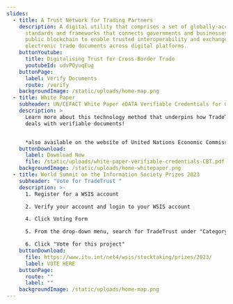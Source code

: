 ```yaml
---
slides:
  - title: A Trust Network for Trading Partners
    description: A digital utility that comprises a set of globally-accepted
      standards and frameworks that connects governments and businesses to a
      public blockchain to enable trusted interoperability and exchanges of
      electronic trade documents across digital platforms.
    buttonYoutube:
      title: Digitalising Trust for Cross-Border Trade
      youtubeId: udvPQyuqEug
    buttonPage:
      label: Verify Documents
      route: /verify
    backgroundImage: /static/uploads/home-map.png
  - title: White Paper
    subheader: UN/CEFACT White Paper eDATA Verifiable Credentials for Cross Border Trade
    description: >
      Learn more about this technology method that underpins how TradeTrust
      deals with verifiable documents!


      *also available on the website of United Nations Economic Commission for Europe (UNECE)
    buttonDownload:
      label: Download Now
      file: /static/uploads/white-paper-verifiable-credentials-CBT.pdf
    backgroundImage: /static/uploads/home-whitepaper.png
  - title: World Summit on the Information Society Prizes 2023
    subheader: "Vote for TradeTrust "
    description: >-
      1. Register for a WSIS account

      2. Verify your account and login to your WSIS account

      4. Click Voting Form

      5. From the drop-down menu, search for TradeTrust under "Category 8: AL C7 ICT applications: benefits in all aspects of life: E-Business" 

      6. Click "Vote for this project" 
    buttonDownload:
      file: https://www.itu.int/net4/wsis/stocktaking/prizes/2023/
      label: VOTE HERE
    buttonPage:
      route: ""
      label: ""
    backgroundImage: /static/uploads/home-map.png
---
```

